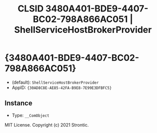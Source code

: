 ﻿---
title: "CLSID 3480A401-BDE9-4407-BC02-798A866AC051 | ShellServiceHostBrokerProvider"
excerpt: What is COM-Object CLSID 3480A401-BDE9-4407-BC02-798A866AC051?
---

# {3480A401-BDE9-4407-BC02-798A866AC051}

* (default): `ShellServiceHostBrokerProvider`
* AppID: `{30AD8C8E-AE85-42FA-B9E8-7E99E3DFBFC5}`

## Instance

* Type: `__ComObject`

MIT License. Copyright (c) 2021 Strontic.


